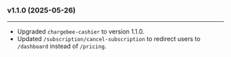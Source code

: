 ### v1.1.0 (2025-05-26)
* * * 

* Upgraded `chargebee-cashier` to version 1.1.0.
* Updated `/subscription/cancel-subscription` to redirect users to `/dashboard` instead of `/pricing`.
